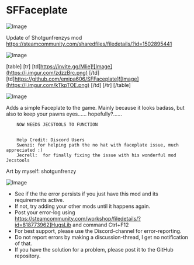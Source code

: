 # SFFaceplate

![Image](https://i.imgur.com/WAEzk68.png)

Update of Shotgunfrenzys mod
https://steamcommunity.com/sharedfiles/filedetails/?id=1502895441

![Image](https://i.imgur.com/7Gzt3Rg.png)


[table]
    [tr]
        [td]https://invite.gg/Mlie]![Image](https://i.imgur.com/zdzzBrc.png)
[/td]
        [td]https://github.com/emipa606/SFFaceplate]![Image](https://i.imgur.com/kTkpTOE.png)
[/td]
    [/tr]
[/table]
	
![Image](https://i.imgur.com/NOW7jU1.png)

Adds a simple Faceplate to the game. Mainly because it looks badass, but also to keep your pawns eyes...... hopefully?......
		
		
		NOW NEEDS JECSTOOLS TO FUNCTION
		
		
		Help Credit: Discord Users
		Swenzi: for helping path the no hat with faceplate issue, much appreciated :)
		Jecrell:  for finally fixing the issue with his wonderful mod Jecstools
Art by myself: shotgunfrenzy


![Image](https://i.imgur.com/Rs6T6cr.png)



-  See if the the error persists if you just have this mod and its requirements active.
-  If not, try adding your other mods until it happens again.
-  Post your error-log using https://steamcommunity.com/workshop/filedetails/?id=818773962]HugsLib and command Ctrl+F12
-  For best support, please use the Discord-channel for error-reporting.
-  Do not report errors by making a discussion-thread, I get no notification of that.
-  If you have the solution for a problem, please post it to the GitHub repository.



